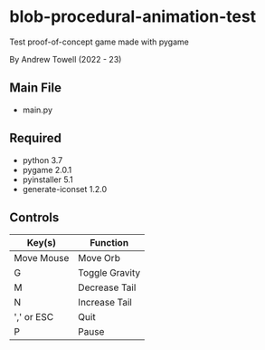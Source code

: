 # blob-procedural-animation-test
Test proof-of-concept game made with pygame

By Andrew Towell (2022 - 23)

## Main File
- main.py

## Required
- python 3.7
- pygame 2.0.1
- pyinstaller 5.1
- generate-iconset 1.2.0

## Controls
| Key(s)     | Function       |
|------------|----------------|
| Move Mouse | Move Orb       |
| G          | Toggle Gravity |
| M          | Decrease Tail  |
| N          | Increase Tail  |
| ',' or ESC | Quit           |
| P          | Pause          |
